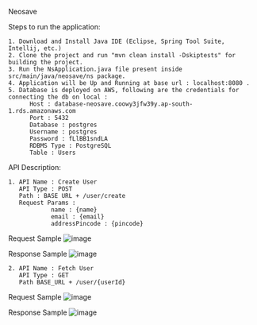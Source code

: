 Neosave

Steps to run the application:

    1. Download and Install Java IDE (Eclipse, Spring Tool Suite, Intellij, etc.)
    2. Clone the project and run "mvn clean install -Dskiptests" for building the project.
    3. Run the NsApplication.java file present inside src/main/java/neosave/ns package.
    4. Application will be Up and Running at base url : localhost:8080 .
    5. Database is deployed on AWS, following are the credentials for connecting the db on local : 
          Host : database-neosave.coowy3jfw39y.ap-south-1.rds.amazonaws.com
          Port : 5432
          Database : postgres
          Username : postgres
          Password : fLlBB1sndLA
          RDBMS Type : PostgreSQL
          Table : Users

API Description:

    1. API Name : Create User
       API Type : POST
       Path : BASE URL + /user/create
       Request Params : 
                name : {name}
                email : {email}
                addressPincode : {pincode}

Request Sample
![image](https://user-images.githubusercontent.com/40289413/181770213-c3ae089d-c2ec-417d-995d-78422be7c695.png)


Response Sample
![image](https://user-images.githubusercontent.com/40289413/181768908-647f4a13-58b6-4058-a2b0-d04252f28b6e.png)

    2. API Name : Fetch User
       API Type : GET
       Path BASE_URL + /user/{userId}

Request Sample
![image](https://user-images.githubusercontent.com/40289413/181770039-935ef906-90e3-4815-98aa-f1bd37e3f545.png)

Response Sample
![image](https://user-images.githubusercontent.com/40289413/181770093-c921efb8-2688-4079-ac3f-085a858b0d56.png)
